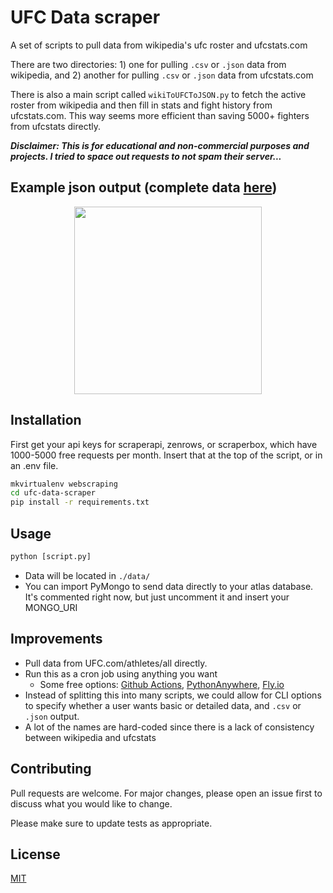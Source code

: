 # UFC Data scraper

A set of scripts to pull data from wikipedia's ufc 
roster and ufcstats.com

There are two directories: 1) one for pulling 
`.csv` or `.json` data from wikipedia, and 2) 
another for pulling `.csv` or `.json` data from 
ufcstats.com

There is also a main script called 
`wikiToUFCToJSON.py` to fetch the active roster from 
wikipedia and then fill in stats and fight history 
from ufcstats.com. This way seems more efficient 
than saving 5000+ fighters from ufcstats directly.

***Disclaimer: This is for educational and non-commercial purposes 
and projects. I tried to space out requests to not spam their server...***

## Example json output (complete data [here](https://raw.githubusercontent.com/tmprk/ufc-data-scrape/main/data/data_2023-01-16_06-03-35.json))

<p align="center">
  <img src="../main/images/data_example.png" width="300"/>
</p>

## Installation

First get your api keys for scraperapi, zenrows, 
or scraperbox, which have 1000-5000 free requests per 
month. Insert that at the top of the script, or in 
an .env file.

```bash
mkvirtualenv webscraping
cd ufc-data-scraper
pip install -r requirements.txt
```

## Usage

```python
python [script.py]
```
* Data will be located in `./data/`
* You can import PyMongo to send data directly to 
your atlas database. It's commented right now, but 
just uncomment it and insert your MONGO_URI

## Improvements

- Pull data from UFC.com/athletes/all directly.
- Run this as a cron job using anything you want
  - Some free options: [Github Actions](https://canovasjm.netlify.app/2020/11/29/github-actions-run-a-python-script-on-schedule-and-commit-changes/), [PythonAnywhere](https://www.pythonanywhere.com/), [Fly.io](https://fly.io/)
- Instead of splitting this into many scripts, we 
could allow for CLI options to specify whether a 
user wants basic or detailed data, and `.csv` or 
`.json` output.
- A lot of the names are hard-coded since there is 
a lack of consistency between wikipedia and 
ufcstats

## Contributing

Pull requests are welcome. For major changes, 
please open an issue first
to discuss what you would like to change.

Please make sure to update tests as appropriate.

## License

[MIT](https://choosealicense.com/licenses/mit/)
